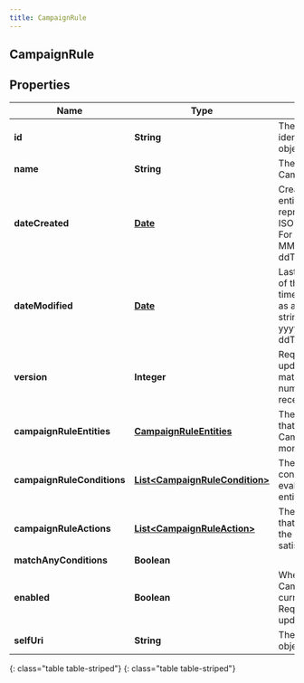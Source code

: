 ```yaml
---
title: CampaignRule
---
```

## CampaignRule


## Properties

| Name | Type | Description | Notes |
| ------------ | ------------- | ------------- | ------------- |
| **id** | **String** | The globally unique identifier for the object. |  [optional] |
| **name** | **String** | The name of the CampaignRule. |  |
| **dateCreated** | [**Date**](Date.html) | Creation time of the entity. Date time is represented as an ISO-8601 string. For example: yyyy-MM-ddTHH:mm:ss.SSSZ |  [optional] |
| **dateModified** | [**Date**](Date.html) | Last modified time of the entity. Date time is represented as an ISO-8601 string. For example: yyyy-MM-ddTHH:mm:ss.SSSZ |  [optional] |
| **version** | **Integer** | Required for updates, must match the version number of the most recent update |  [optional] |
| **campaignRuleEntities** | [**CampaignRuleEntities**](CampaignRuleEntities.html) | The list of entities that this CampaignRule monitors. |  |
| **campaignRuleConditions** | [**List&lt;CampaignRuleCondition&gt;**](CampaignRuleCondition.html) | The list of conditions that are evaluated on the entities. |  |
| **campaignRuleActions** | [**List&lt;CampaignRuleAction&gt;**](CampaignRuleAction.html) | The list of actions that are executed if the conditions are satisfied. |  |
| **matchAnyConditions** | **Boolean** |  |  [optional] |
| **enabled** | **Boolean** | Whether or not this CampaignRule is currently enabled. Required on updates. |  [optional] |
| **selfUri** | **String** | The URI for this object |  [optional] |
{: class="table table-striped"}
{: class="table table-striped"}


